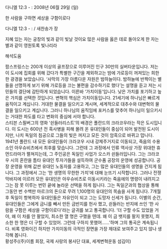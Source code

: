 다니엘 12:3 - : 
2008년 06월 29일 (일)

한 사람을 구하면 세상을 구함이로다



다니엘 12:3 - : / 새찬송가  장


지혜 있는 자는 궁창의 빛과 같이 빛날 것이요 많은 사람을 옳은 데로 돌아오게 한 자는 별과 같이 영원토록 빛나리라

해석도움





팜스프링스는 200개 이상의 골프장으로 이루어진 인구 30만의 실버타운입니다. 저는 이 도시에 집회를 위해 갔다가 특별한 구간을 제외하고는 밤에 가로등이 꺼져있는 희한한 광경을 보았습니다. ‘사막의 가장 아름다운 자원은 밤하늘이다. 밤하늘에 반짝이는 별들을 선명하게 보기 위해 가로등을 끄는 불편을 감수하기로 했다’는 설명을 듣고 저는 시민들의 결단에 감탄하게 되었습니다. 이른바 ‘가치이동’입니다. 낮은 가치를 포기하고 높은 가치를 선택한 것입니다. 변혁의 핵심은 가치이동입니다. 21세기에 하나님은 빠르게 움직이고 계십니다. 거대한 물결을 일으키고 계시며, 세계적으로 대추수와 대변혁의 물결을 일으키고 계십니다. 그러니 하나님의 움직임에 포커스를 맞추어 하나님이 일으키시는 거대한 파도를 타고 변화의 중심에 서야 합니다.       
 스티븐 스필버그의 영화 ‘쉰들러리스트’의 배경은 폴란드의 크라코우라는 작은 도시입니다. 이 도시는 600년 전 흑사병을 피해 몰려 온 유대인들이 중심이 되어 발전된 도시이지만, 나치 독일의 침공으로 그들의 빛은 꺼지고 모든 것이 암흑으로 바뀌고 맙니다. 1941년 폴란드 내 모든 유대인들이 크라코우 시내 강제주거지로 이동되고, 죽음의 수용소인 아우슈비츠에서 최후를 맞습니다. 그런데 그 과정에서 인류 역사상 가장 위대한 휴먼드라마가 펼쳐지는데, 그 주인공은 독일인 사업가 오스카 쉰들러입니다. 그는 크라코우 시의 혼란을 틈타 유대인 투자가들을 설득하여 군수품 공장의 운영에 성공합니다. 공장 운영을 위해 값싼 유대인 노동자를 고용하고, 그는 많은 유대인들의 생명을 건지게 됩니다. 그 과정에서 그는 ‘한 생명의 무한한 가치’에 대해 눈뜨기 시작합니다. 그러나 전쟁 막바지에 이르러 모든 유대인은 아우슈비츠로 이동시키라는 죽음에의 명령이 내려지고 그는 잠 못 이루는 번민 끝에 놀라운 선택을 하게 됩니다. 그는 독일군과의 협상을 통해 그동안 번 수백만 마르크의 돈으로 무려 1,100명의 유대인의 목숨을 사게 됩니다. 7개월 후 독일이 항복하자 유대인들은 자유인이 되고 그는 도망자 신세가 됩니다. 이별의 순간, 유대인들은 그에게 금니를 빼서 만든 금반지를 헌사 했고, 쉰들러는 반지에 쓰인 ‘한 사람을 구함은 세상을 구함이로다’라는 글귀를 보고 통곡합니다. ‘더 구할 수도 있었을 거야, 왜 이 차를 안 팔았지, 최소한 열 명은 구했을 텐데. 왜 이 금 뱃지를 팔지 못했지, 최소한 한 명은 더 구할 수 있었어. 그런데 구하지 못했어……’하며 그의 통곡은 계속됩니다. 비록 영화이긴 하지만 가치이동의 극적인 장면을 가장 제대로 보여주고 있지 않나 생각해 봅니다.     
황성주((주)이롬 회장, 국제 사랑의 봉사단 대표, 세계변혁운동 섬김이)